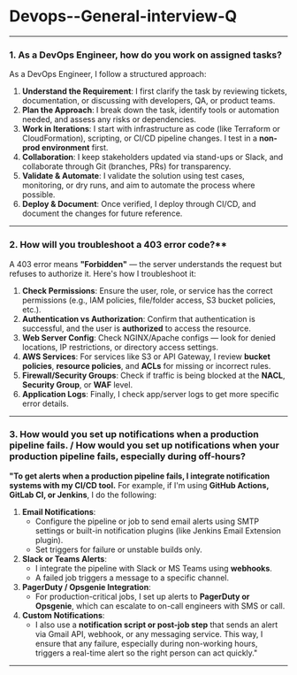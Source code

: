 # Devops--General-interview-Q
---
### 1. As a DevOps Engineer, how do you work on assigned tasks?
As a DevOps Engineer, I follow a structured approach:
1. **Understand the Requirement**: I first clarify the task by reviewing tickets, documentation, or discussing with developers, QA, or product teams.
2. **Plan the Approach**: I break down the task, identify tools or automation needed, and assess any risks or dependencies.
3. **Work in Iterations**: I start with infrastructure as code (like Terraform or CloudFormation), scripting, or CI/CD pipeline changes. I test in a **non-prod environment** first.
4. **Collaboration**: I keep stakeholders updated via stand-ups or Slack, and collaborate through Git (branches, PRs) for transparency.
5. **Validate & Automate**: I validate the solution using test cases, monitoring, or dry runs, and aim to automate the process where possible.
6. **Deploy & Document**: Once verified, I deploy through CI/CD, and document the changes for future reference.
---
### 2. How will you troubleshoot a 403 error code?**
A 403 error means **"Forbidden"** — the server understands the request but refuses to authorize it. Here's how I troubleshoot it:
1. **Check Permissions**: Ensure the user, role, or service has the correct permissions (e.g., IAM policies, file/folder access, S3 bucket policies, etc.).
2. **Authentication vs Authorization**: Confirm that authentication is successful, and the user is **authorized** to access the resource.
3. **Web Server Config**: Check NGINX/Apache configs — look for denied locations, IP restrictions, or directory access settings.
4. **AWS Services**: For services like S3 or API Gateway, I review **bucket policies**, **resource policies**, and **ACLs** for missing or incorrect rules.
5. **Firewall/Security Groups**: Check if traffic is being blocked at the **NACL**, **Security Group**, or **WAF** level.
6. **Application Logs**: Finally, I check app/server logs to get more specific error details.
---
### 3. How would you set up notifications when a production pipeline fails. / How would you set up notifications when your production pipeline fails, especially during off-hours?
**"To get alerts when a production pipeline fails, I integrate notification systems with my CI/CD tool.**
For example, if I'm using **GitHub Actions, GitLab CI, or Jenkins**, I do the following:
1. **Email Notifications**:
   * Configure the pipeline or job to send email alerts using SMTP settings or built-in notification plugins (like Jenkins Email Extension plugin).
   * Set triggers for failure or unstable builds only.
2. **Slack or Teams Alerts**:
   * I integrate the pipeline with Slack or MS Teams using **webhooks**.
   * A failed job triggers a message to a specific channel.
3. **PagerDuty / Opsgenie Integration**:
   * For production-critical jobs, I set up alerts to **PagerDuty or Opsgenie**, which can escalate to on-call engineers with SMS or call.
4. **Custom Notifications**:
   * I also use a **notification script or post-job step** that sends an alert via Gmail API, webhook, or any messaging service.
This way, I ensure that any failure, especially during non-working hours, triggers a real-time alert so the right person can act quickly."

---



